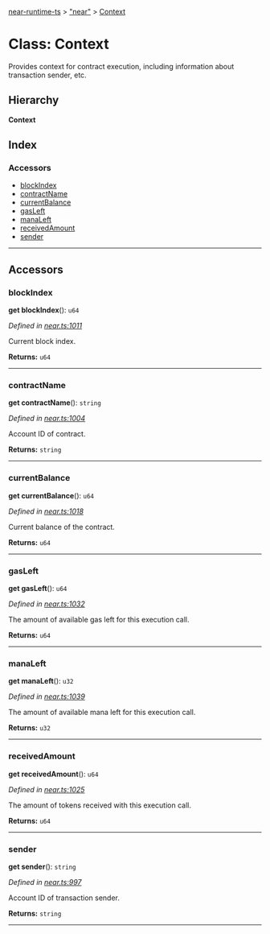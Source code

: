 [near-runtime-ts](../README.md) > ["near"](../modules/_near_.md) > [Context](../classes/_near_.context.md)

# Class: Context

Provides context for contract execution, including information about transaction sender, etc.

## Hierarchy

**Context**

## Index

### Accessors

* [blockIndex](_near_.context.md#blockindex)
* [contractName](_near_.context.md#contractname)
* [currentBalance](_near_.context.md#currentbalance)
* [gasLeft](_near_.context.md#gasleft)
* [manaLeft](_near_.context.md#manaleft)
* [receivedAmount](_near_.context.md#receivedamount)
* [sender](_near_.context.md#sender)

---

## Accessors

<a id="blockindex"></a>

###  blockIndex

**get blockIndex**(): `u64`

*Defined in [near.ts:1011](https://github.com/nearprotocol/near-runtime-ts/blob/9615ced/near.ts#L1011)*

Current block index.

**Returns:** `u64`

___
<a id="contractname"></a>

###  contractName

**get contractName**(): `string`

*Defined in [near.ts:1004](https://github.com/nearprotocol/near-runtime-ts/blob/9615ced/near.ts#L1004)*

Account ID of contract.

**Returns:** `string`

___
<a id="currentbalance"></a>

###  currentBalance

**get currentBalance**(): `u64`

*Defined in [near.ts:1018](https://github.com/nearprotocol/near-runtime-ts/blob/9615ced/near.ts#L1018)*

Current balance of the contract.

**Returns:** `u64`

___
<a id="gasleft"></a>

###  gasLeft

**get gasLeft**(): `u64`

*Defined in [near.ts:1032](https://github.com/nearprotocol/near-runtime-ts/blob/9615ced/near.ts#L1032)*

The amount of available gas left for this execution call.

**Returns:** `u64`

___
<a id="manaleft"></a>

###  manaLeft

**get manaLeft**(): `u32`

*Defined in [near.ts:1039](https://github.com/nearprotocol/near-runtime-ts/blob/9615ced/near.ts#L1039)*

The amount of available mana left for this execution call.

**Returns:** `u32`

___
<a id="receivedamount"></a>

###  receivedAmount

**get receivedAmount**(): `u64`

*Defined in [near.ts:1025](https://github.com/nearprotocol/near-runtime-ts/blob/9615ced/near.ts#L1025)*

The amount of tokens received with this execution call.

**Returns:** `u64`

___
<a id="sender"></a>

###  sender

**get sender**(): `string`

*Defined in [near.ts:997](https://github.com/nearprotocol/near-runtime-ts/blob/9615ced/near.ts#L997)*

Account ID of transaction sender.

**Returns:** `string`

___


